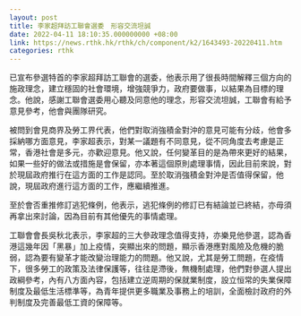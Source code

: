 ```yaml
---
layout: post
title: 李家超拜訪工聯會選委　形容交流坦誠
date: 2022-04-11 18:10:35.000000000 +08:00
link: https://news.rthk.hk/rthk/ch/component/k2/1643493-20220411.htm
categories: rthk
---
```


已宣布參選特首的李家超拜訪工聯會的選委，他表示用了很長時間解釋三個方向的施政理念，建立穩固的社會環境，增強競爭力，政府要做事，以結果為目標的理念。他說，感謝工聯會選委用心聽及同意他的理念，形容交流坦誠，工聯會有給予意見參考，他會與團隊研究。

被問到會見商界及勞工界代表，他們對取消強積金對沖的意見可能有分歧，他會多採納哪方面意見，李家超表示，對某一議題有不同意見，從不同角度去考慮是正常，香港社會是多元，亦歡迎意見。他又說，任何變革目的是為帶來更好的結果，如果一些好的做法或措施是會保留，亦本著這個原則處理事情，因此目前來說，對於現屆政府推行在這方面的工作是認同。至於取消強積金對沖是否值得保留，他說，現屆政府進行這方面的工作，應繼續推進。

至於會否重推修訂逃犯條例，他表示，逃犯條例的修訂已有結論並已終結，亦毋須再拿出來討論，因為目前有其他優先的事情處理。

工聯會會長吳秋北表示，李家超的三大參政理念值得支持，亦樂見他參選，認為香港這幾年因「黑暴」加上疫情，突顯出來的問題，顯示香港應對風險及危機的脆弱，認為要有變革才能改變治理能力的問題。他又說，尤其是勞工問題，在疫情下，很多勞工的政策及法律保護等，往往是滯後，無機制處理，他們對參選人提出政綱參考，內有八方面內容，包括建立逆周期的保就業制度，設立恒常的失業保障制度及最低生活標準等，為青年提供更多職業及事務上的培訓，全面檢討政府的外判制度及完善最低工資的保障等。
